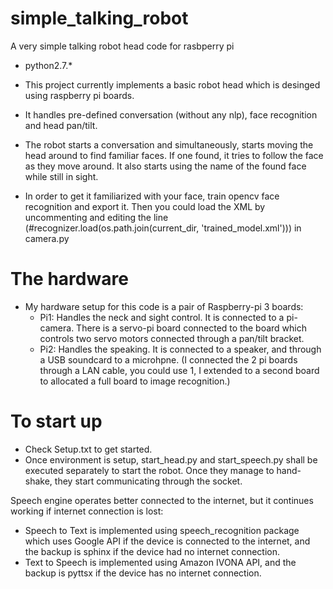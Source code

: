 # simple_talking_robot
A very simple talking robot head code for rasbperry pi
- python2.7.*

- This project currently implements a basic robot head which is desinged using raspberry pi boards.
- It handles pre-defined conversation (without any nlp), face recognition and head pan/tilt.

- The robot starts a conversation and simultaneously, starts moving the head around to find familiar faces. If one found, it tries to follow the face as they move around. 
It also starts using the name of the found face while still in sight.
- In order to get it familiarized with your face, train opencv face recognition and export it. Then you could load the XML by uncommenting and editing the line (#recognizer.load(os.path.join(current_dir, 'trained_model.xml'))) in camera.py

# The hardware
- My hardware setup for this code is a pair of Raspberry-pi 3 boards:
	- Pi1: Handles the neck and sight control. It is connected to a pi-camera. There is a servo-pi board connected to the board which controls two servo motors connected through a pan/tilt bracket.
	- Pi2: Handles the speaking. It is connected to a speaker, and through a USB soundcard to a microhpne.
	(I connected the 2 pi boards through a LAN cable, you could use 1, I extended to a second board to allocated a full board to image recognition.)

# To start up
- Check Setup.txt to get started.
- Once environment is setup, start_head.py and start_speech.py shall be executed separately to start the robot. Once they manage to hand-shake, they start communicating through the socket.

Speech engine operates better connected to the internet, but it continues working if internet connection is lost:
- Speech to Text is implemented using speech_recognition package which uses Google API if the device is connected to the internet, and the backup is sphinx if the device had no internet connection.
- Text to Speech is implemented using Amazon IVONA API, and the backup is pyttsx if the device has no internet connection.


